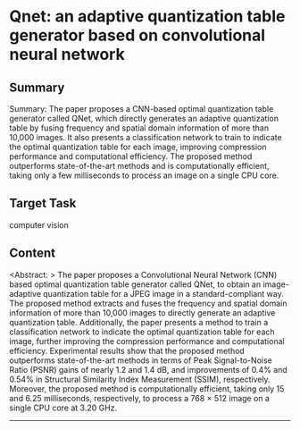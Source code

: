 # Qnet: an adaptive quantization table generator based on convolutional neural network

## Summary

Summary: The paper proposes a CNN-based optimal quantization table generator called QNet, which directly generates an adaptive quantization table by fusing frequency and spatial domain information of more than 10,000 images. It also presents a classification network to train to indicate the optimal quantization table for each image, improving compression performance and computational efficiency. The proposed method outperforms state-of-the-art methods and is computationally efficient, taking only a few milliseconds to process an image on a single CPU core.


## Target Task

computer vision

## Content

<Abstract: > The paper proposes a Convolutional Neural Network (CNN) based optimal quantization table generator called QNet, to obtain an image-adaptive quantization table for a JPEG image in a standard-compliant way. The proposed method extracts and fuses the frequency and spatial domain information of more than 10,000 images to directly generate an adaptive quantization table. Additionally, the paper presents a method to train a classification network to indicate the optimal quantization table for each image, further improving the compression performance and computational efficiency. Experimental results show that the proposed method outperforms state-of-the-art methods in terms of Peak Signal-to-Noise Ratio (PSNR) gains of nearly 1.2 and 1.4 dB, and improvements of 0.4% and 0.54% in Structural Similarity Index Measurement (SSIM), respectively. Moreover, the proposed method is computationally efficient, taking only 15 and 6.25 milliseconds, respectively, to process a 768 × 512 image on a single CPU core at 3.20 GHz.



---

